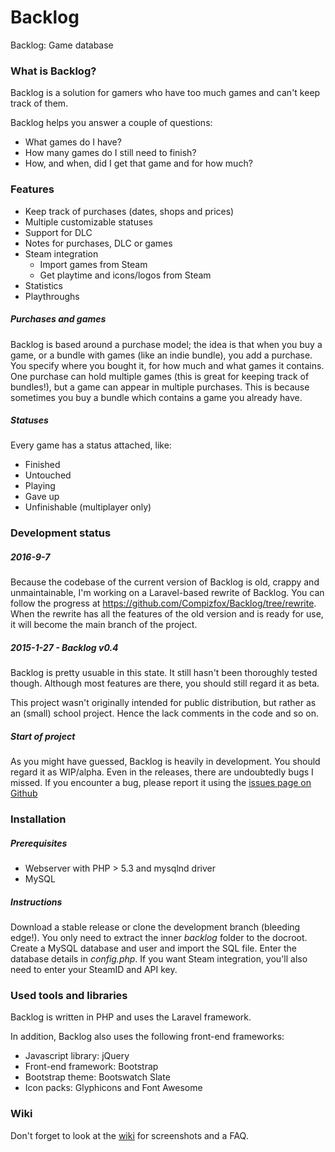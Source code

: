 Backlog
=======
Backlog: Game database

### What is Backlog?
Backlog is a solution for gamers who have too much games and can't keep track of them.

Backlog helps you answer a couple of questions:
- What games do I have?
- How many games do I still need to finish?
- How, and when, did I get that game and for how much?

### Features
- Keep track of purchases (dates, shops and prices)
- Multiple customizable statuses
- Support for DLC
- Notes for purchases, DLC or games
- Steam integration
  - Import games from Steam
  - Get playtime and icons/logos from Steam
- Statistics
- Playthroughs

##### Purchases and games
Backlog is based around a purchase model; the idea is that when you buy a game, or a bundle with games (like an indie bundle), you add a purchase. You specify where you bought it, for how much and what games it contains. One purchase can hold multiple games (this is great for keeping track of bundles!), but a game can appear in multiple purchases. This is because sometimes you buy a bundle which contains a game you already have.

##### Statuses
Every game has a status attached, like:
- Finished
- Untouched
- Playing
- Gave up
- Unfinishable (multiplayer only)

### Development status
##### 2016-9-7
Because the codebase of the current version of Backlog is old, crappy and unmaintainable, I'm working on a Laravel-based rewrite of Backlog. You can follow the progress at https://github.com/Compizfox/Backlog/tree/rewrite. When the rewrite has all the features of the old version and is ready for use, it will become the main branch of the project.

##### 2015-1-27 - Backlog v0.4
Backlog is pretty usuable in this state. It still hasn't been thoroughly tested though. Although most features are there, you should still regard it as beta.

This project wasn't originally intended for public distribution, but rather as an (small) school project. Hence the lack comments in the code and so on.

##### Start of project
As you might have guessed, Backlog is heavily in development. You should regard it as WIP/alpha. Even in the releases, there are undoubtedly bugs I missed. If you encounter a bug, please report it using the [issues page on Github](https://github.com/Compizfox/Backlog/issues)

### Installation

##### Prerequisites
- Webserver with PHP > 5.3 and mysqlnd driver
- MySQL

##### Instructions
Download a stable release or clone the development branch (bleeding edge!). You only need to extract the inner _backlog_ folder to the docroot. Create a MySQL database and user and import the SQL file. Enter the database details in _config.php_. If you want Steam integration, you'll also need to enter your SteamID and API key.

### Used tools and libraries
Backlog is written in PHP and uses the Laravel framework.
    
In addition, Backlog also uses the following front-end frameworks:

- Javascript library: jQuery
- Front-end framework: Bootstrap
- Bootstrap theme: Bootswatch Slate
- Icon packs: Glyphicons and Font Awesome

### Wiki
Don't forget to look at the [wiki](https://github.com/Compizfox/Backlog/wiki) for screenshots and a FAQ. 